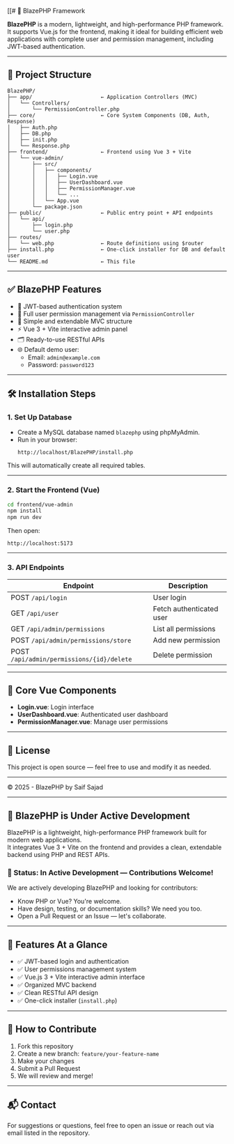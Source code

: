 [[# 🚀 BlazePHP Framework

**BlazePHP** is a modern, lightweight, and high-performance PHP framework.  
It supports Vue.js for the frontend, making it ideal for building efficient web applications with complete user and permission management, including JWT-based authentication.

---

## 📁 Project Structure

```
BlazePHP/
├── app/                      ← Application Controllers (MVC)
│   └── Controllers/
│       └── PermissionController.php
├── core/                     ← Core System Components (DB, Auth, Response)
│   ├── Auth.php
│   ├── DB.php
│   ├── init.php
│   └── Response.php
├── frontend/                 ← Frontend using Vue 3 + Vite
│   └── vue-admin/
│       ├── src/
│       │   ├── components/
│       │   │   ├── Login.vue
│       │   │   ├── UserDashboard.vue
│       │   │   ├── PermissionManager.vue
│       │   │   └── ...
│       │   └── App.vue
│       └── package.json
├── public/                   ← Public entry point + API endpoints
│   └── api/
│       ├── login.php
│       └── user.php
├── routes/
│   └── web.php               ← Route definitions using $router
├── install.php               ← One-click installer for DB and default user
└── README.md                 ← This file
```

---

## ✅ BlazePHP Features

- 🔐 JWT-based authentication system
- 👥 Full user permission management via `PermissionController`
- 🧠 Simple and extendable MVC structure
- ⚡ Vue 3 + Vite interactive admin panel
- 🗂️ Ready-to-use RESTful APIs
- 🌐 Default demo user:
  - Email: `admin@example.com`
  - Password: `password123`

---

## 🛠️ Installation Steps

### 1. Set Up Database

- Create a MySQL database named `blazephp` using phpMyAdmin.
- Run in your browser:
  ```
  http://localhost/BlazePHP/install.php
  ```

This will automatically create all required tables.

---

### 2. Start the Frontend (Vue)

```bash
cd frontend/vue-admin
npm install
npm run dev
```

Then open:
```
http://localhost:5173
```

---

### 3. API Endpoints

| Endpoint                          | Description               |
|----------------------------------|---------------------------|
| POST `/api/login`                | User login                |
| GET  `/api/user`                 | Fetch authenticated user  |
| GET  `/api/admin/permissions`    | List all permissions      |
| POST `/api/admin/permissions/store` | Add new permission    |
| POST `/api/admin/permissions/{id}/delete` | Delete permission |

---

## 🧩 Core Vue Components

- **Login.vue**: Login interface
- **UserDashboard.vue**: Authenticated user dashboard
- **PermissionManager.vue**: Manage user permissions

---

## 📜 License
This project is open source — feel free to use and modify it as needed.

---

© 2025 - BlazePHP by Saif Sajad

---

## 🚀 BlazePHP is Under Active Development

BlazePHP is a lightweight, high-performance PHP framework built for modern web applications.  
It integrates Vue 3 + Vite on the frontend and provides a clean, extendable backend using PHP and REST APIs.

### 🔧 Status: In Active Development — Contributions Welcome!

We are actively developing BlazePHP and looking for contributors:
- Know PHP or Vue? You're welcome.
- Have design, testing, or documentation skills? We need you too.
- Open a Pull Request or an Issue — let's collaborate.

---

## 🌟 Features At a Glance
- ✅ JWT-based login and authentication
- ✅ User permissions management system
- ✅ Vue.js 3 + Vite interactive admin interface
- ✅ Organized MVC backend
- ✅ Clean RESTful API design
- ✅ One-click installer (`install.php`)

---

## 🤝 How to Contribute

1. Fork this repository
2. Create a new branch: `feature/your-feature-name`
3. Make your changes
4. Submit a Pull Request
5. We will review and merge!

---

## 📬 Contact

For suggestions or questions, feel free to open an issue or reach out via email listed in the repository.
